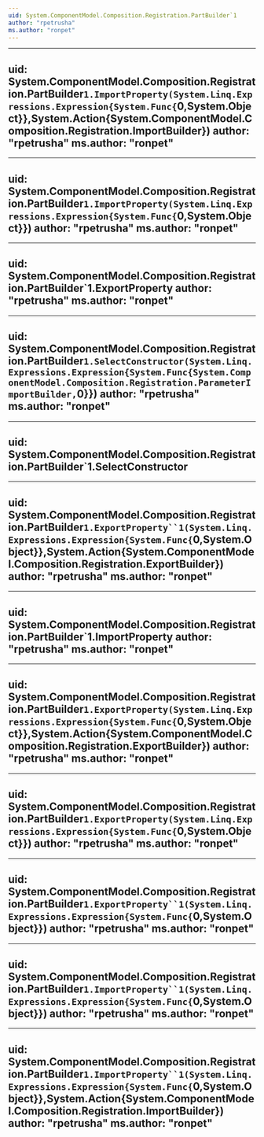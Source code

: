 ```yaml
---
uid: System.ComponentModel.Composition.Registration.PartBuilder`1
author: "rpetrusha"
ms.author: "ronpet"
---
```


---
uid: System.ComponentModel.Composition.Registration.PartBuilder`1.ImportProperty(System.Linq.Expressions.Expression{System.Func{`0,System.Object}},System.Action{System.ComponentModel.Composition.Registration.ImportBuilder})
author: "rpetrusha"
ms.author: "ronpet"
---

---
uid: System.ComponentModel.Composition.Registration.PartBuilder`1.ImportProperty(System.Linq.Expressions.Expression{System.Func{`0,System.Object}})
author: "rpetrusha"
ms.author: "ronpet"
---

---
uid: System.ComponentModel.Composition.Registration.PartBuilder`1.ExportProperty
author: "rpetrusha"
ms.author: "ronpet"
---

---
uid: System.ComponentModel.Composition.Registration.PartBuilder`1.SelectConstructor(System.Linq.Expressions.Expression{System.Func{System.ComponentModel.Composition.Registration.ParameterImportBuilder,`0}})
author: "rpetrusha"
ms.author: "ronpet"
---

---
uid: System.ComponentModel.Composition.Registration.PartBuilder`1.SelectConstructor
---

---
uid: System.ComponentModel.Composition.Registration.PartBuilder`1.ExportProperty``1(System.Linq.Expressions.Expression{System.Func{`0,System.Object}},System.Action{System.ComponentModel.Composition.Registration.ExportBuilder})
author: "rpetrusha"
ms.author: "ronpet"
---

---
uid: System.ComponentModel.Composition.Registration.PartBuilder`1.ImportProperty
author: "rpetrusha"
ms.author: "ronpet"
---

---
uid: System.ComponentModel.Composition.Registration.PartBuilder`1.ExportProperty(System.Linq.Expressions.Expression{System.Func{`0,System.Object}},System.Action{System.ComponentModel.Composition.Registration.ExportBuilder})
author: "rpetrusha"
ms.author: "ronpet"
---

---
uid: System.ComponentModel.Composition.Registration.PartBuilder`1.ExportProperty(System.Linq.Expressions.Expression{System.Func{`0,System.Object}})
author: "rpetrusha"
ms.author: "ronpet"
---

---
uid: System.ComponentModel.Composition.Registration.PartBuilder`1.ExportProperty``1(System.Linq.Expressions.Expression{System.Func{`0,System.Object}})
author: "rpetrusha"
ms.author: "ronpet"
---

---
uid: System.ComponentModel.Composition.Registration.PartBuilder`1.ImportProperty``1(System.Linq.Expressions.Expression{System.Func{`0,System.Object}})
author: "rpetrusha"
ms.author: "ronpet"
---

---
uid: System.ComponentModel.Composition.Registration.PartBuilder`1.ImportProperty``1(System.Linq.Expressions.Expression{System.Func{`0,System.Object}},System.Action{System.ComponentModel.Composition.Registration.ImportBuilder})
author: "rpetrusha"
ms.author: "ronpet"
---
